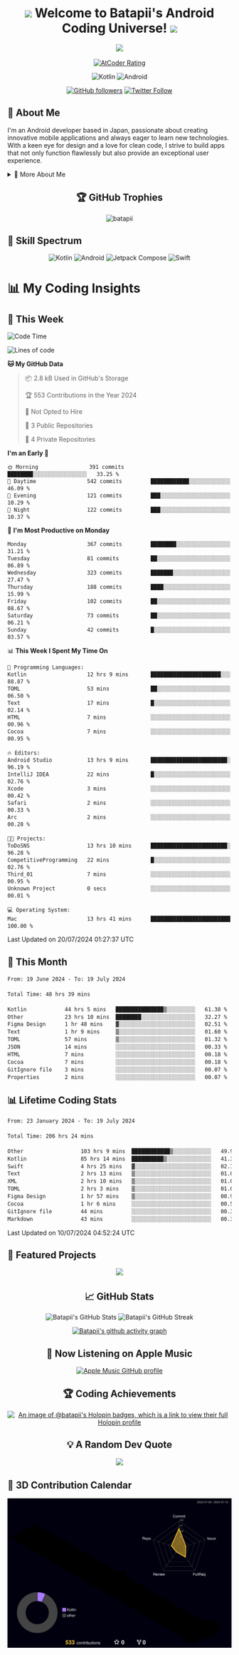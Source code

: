 <h1 align="center">
  <img src="https://media.giphy.com/media/hvRJCLFzcasrR4ia7z/giphy.gif" width="28">
  Welcome to Batapii's Android Coding Universe!
  <img src="https://media.giphy.com/media/hvRJCLFzcasrR4ia7z/giphy.gif" width="28">
</h1>

<p align="center">
  <img src="https://readme-typing-svg.herokuapp.com/?lines=Android+Developer+in+Japan;Always%20learning%20new%20things&font=Fira%20Code&center=true&width=440&height=45&color=f75c7e&vCenter=true&size=22">
</p>

<div align="center">
  
[![AtCoder Rating](https://img.shields.io/endpoint?url=https%3A%2F%2Fatcoder-badges.now.sh%2Fapi%2Fatcoder%2Fjson%2Fbatapii3939)](https://atcoder.jp/users/batapii3939)

![Kotlin](https://img.shields.io/badge/Kotlin-★☆☆☆☆☆☆☆☆☆-brightgreen)
![Android](https://img.shields.io/badge/Android-★☆☆☆☆☆☆☆☆☆-brightgreen)

  
[![GitHub followers](https://img.shields.io/github/followers/batapii?style=social)](https://github.com/batapii)
[![Twitter Follow](https://img.shields.io/twitter/follow/batapii?style=social)](https://twitter.com/batapii3939)

</div>

## 🚀 About Me
I'm an Android developer based in Japan, passionate about creating innovative mobile applications and always eager to learn new technologies. With a keen eye for design and a love for clean code, I strive to build apps that not only function flawlessly but also provide an exceptional user experience.

<details>
<summary>🌟 More About Me</summary>

- 🔭 I'm currently working on revolutionizing mobile productivity apps
- 🌱 I'm currently learning Kotlin Multiplatform and Jetpack Compose
- 👯 I'm looking to collaborate on open-source Android projects
- 💬 Ask me about Android development, Kotlin, and mobile UX design
- ⚡ Fun fact: I can solve a Rubik's cube in under 2 minutes!

</details>

<h2 align="center">🏆 GitHub Trophies</h2>
<p align="center">
  <img src="https://github-profile-trophy.vercel.app/?username=batapii&theme=nord&column=7&no-frame=true&no-bg=true&rank=SECRET,SSS,SS,S,AAA,AA,A,B,C,?" alt="batapii" />
</p>

## 🌈 Skill Spectrum

<div align="center">

![Kotlin](https://img.shields.io/badge/Kotlin-0095D5?style=for-the-badge&logo=kotlin&logoColor=white)
![Android](https://img.shields.io/badge/Android-3DDC84?style=for-the-badge&logo=android&logoColor=white)
![Jetpack Compose](https://img.shields.io/badge/Jetpack%20Compose-4285F4?style=for-the-badge&logo=jetpackcompose&logoColor=white)
![Swift](https://img.shields.io/badge/Swift-FA7343?style=for-the-badge&logo=swift&logoColor=white)

</div>


# 📊 My Coding Insights

## 📅 This Week
<!--START_SECTION:waka-week-->
![Code Time](http://img.shields.io/badge/Code%20Time-206%20hrs%2024%20mins-blue)

![Lines of code](https://img.shields.io/badge/From%20Hello%20World%20I%27ve%20Written-89.0%20thousand%20lines%20of%20code-blue)

**🐱 My GitHub Data** 

> 📦 2.8 kB Used in GitHub's Storage 
 > 
> 🏆 553 Contributions in the Year 2024
 > 
> 🚫 Not Opted to Hire
 > 
> 📜 3 Public Repositories 
 > 
> 🔑 4 Private Repositories 
 > 
**I'm an Early 🐤** 

```text
🌞 Morning                391 commits         ████████░░░░░░░░░░░░░░░░░   33.25 % 
🌆 Daytime                542 commits         ████████████░░░░░░░░░░░░░   46.09 % 
🌃 Evening                121 commits         ███░░░░░░░░░░░░░░░░░░░░░░   10.29 % 
🌙 Night                  122 commits         ███░░░░░░░░░░░░░░░░░░░░░░   10.37 % 
```
📅 **I'm Most Productive on Monday** 

```text
Monday                   367 commits         ████████░░░░░░░░░░░░░░░░░   31.21 % 
Tuesday                  81 commits          ██░░░░░░░░░░░░░░░░░░░░░░░   06.89 % 
Wednesday                323 commits         ███████░░░░░░░░░░░░░░░░░░   27.47 % 
Thursday                 188 commits         ████░░░░░░░░░░░░░░░░░░░░░   15.99 % 
Friday                   102 commits         ██░░░░░░░░░░░░░░░░░░░░░░░   08.67 % 
Saturday                 73 commits          ██░░░░░░░░░░░░░░░░░░░░░░░   06.21 % 
Sunday                   42 commits          █░░░░░░░░░░░░░░░░░░░░░░░░   03.57 % 
```


📊 **This Week I Spent My Time On** 

```text
💬 Programming Languages: 
Kotlin                   12 hrs 9 mins       ██████████████████████░░░   88.87 % 
TOML                     53 mins             ██░░░░░░░░░░░░░░░░░░░░░░░   06.50 % 
Text                     17 mins             █░░░░░░░░░░░░░░░░░░░░░░░░   02.14 % 
HTML                     7 mins              ░░░░░░░░░░░░░░░░░░░░░░░░░   00.96 % 
Cocoa                    7 mins              ░░░░░░░░░░░░░░░░░░░░░░░░░   00.95 % 

🔥 Editors: 
Android Studio           13 hrs 9 mins       ████████████████████████░   96.19 % 
IntelliJ IDEA            22 mins             █░░░░░░░░░░░░░░░░░░░░░░░░   02.76 % 
Xcode                    3 mins              ░░░░░░░░░░░░░░░░░░░░░░░░░   00.42 % 
Safari                   2 mins              ░░░░░░░░░░░░░░░░░░░░░░░░░   00.33 % 
Arc                      2 mins              ░░░░░░░░░░░░░░░░░░░░░░░░░   00.28 % 

🐱‍💻 Projects: 
ToDoSNS                  13 hrs 10 mins      ████████████████████████░   96.28 % 
CompetitiveProgramming   22 mins             █░░░░░░░░░░░░░░░░░░░░░░░░   02.76 % 
Third_01                 7 mins              ░░░░░░░░░░░░░░░░░░░░░░░░░   00.95 % 
Unknown Project          0 secs              ░░░░░░░░░░░░░░░░░░░░░░░░░   00.01 % 

💻 Operating System: 
Mac                      13 hrs 41 mins      █████████████████████████   100.00 % 
```


 Last Updated on 20/07/2024 01:27:37 UTC
<!--END_SECTION:waka-week-->

## 📅 This Month
<!--START_SECTION:wakamonth-->

```txt
From: 19 June 2024 - To: 19 July 2024

Total Time: 48 hrs 39 mins

Kotlin            44 hrs 5 mins   ███████████████▒░░░░░░░░░   61.38 %
Other             23 hrs 10 mins  ████████░░░░░░░░░░░░░░░░░   32.27 %
Figma Design      1 hr 48 mins    ▓░░░░░░░░░░░░░░░░░░░░░░░░   02.51 %
Text              1 hr 9 mins     ▒░░░░░░░░░░░░░░░░░░░░░░░░   01.60 %
TOML              57 mins         ▒░░░░░░░░░░░░░░░░░░░░░░░░   01.32 %
JSON              14 mins         ░░░░░░░░░░░░░░░░░░░░░░░░░   00.33 %
HTML              7 mins          ░░░░░░░░░░░░░░░░░░░░░░░░░   00.18 %
Cocoa             7 mins          ░░░░░░░░░░░░░░░░░░░░░░░░░   00.18 %
GitIgnore file    3 mins          ░░░░░░░░░░░░░░░░░░░░░░░░░   00.07 %
Properties        2 mins          ░░░░░░░░░░░░░░░░░░░░░░░░░   00.07 %
```

<!--END_SECTION:wakamonth-->

## 📊 Lifetime Coding Stats

<!--START_SECTION:wakaalltime-->

```txt
From: 23 January 2024 - To: 19 July 2024

Total Time: 206 hrs 24 mins

Other                  103 hrs 9 mins  ████████████▒░░░░░░░░░░░░   49.98 %
Kotlin                 85 hrs 14 mins  ██████████▒░░░░░░░░░░░░░░   41.30 %
Swift                  4 hrs 25 mins   ▓░░░░░░░░░░░░░░░░░░░░░░░░   02.14 %
Text                   2 hrs 13 mins   ▒░░░░░░░░░░░░░░░░░░░░░░░░   01.08 %
XML                    2 hrs 10 mins   ▒░░░░░░░░░░░░░░░░░░░░░░░░   01.06 %
TOML                   2 hrs 3 mins    ▒░░░░░░░░░░░░░░░░░░░░░░░░   01.00 %
Figma Design           1 hr 57 mins    ▒░░░░░░░░░░░░░░░░░░░░░░░░   00.95 %
Cocoa                  1 hr 6 mins     ░░░░░░░░░░░░░░░░░░░░░░░░░   00.53 %
GitIgnore file         44 mins         ░░░░░░░░░░░░░░░░░░░░░░░░░   00.36 %
Markdown               43 mins         ░░░░░░░░░░░░░░░░░░░░░░░░░   00.35 %
```

<!--END_SECTION:wakaalltime-->

Last Updated on 10/07/2024 04:52:24 UTC

## 🌟 Featured Projects

<div align="center">
  <a href="https://github.com/batapii/ToDoSNS">
    <img src="https://github-readme-stats.vercel.app/api/pin/?username=batapii&repo=ToDoSNS&theme=radical" />
  </a>

## 📈 GitHub Stats

<div align="center">
  <img src="https://github-readme-stats.vercel.app/api?username=batapii&show_icons=true&theme=radical" alt="Batapii's GitHub Stats" />
  <img src="https://github-readme-streak-stats.herokuapp.com/?user=batapii&theme=radical" alt="Batapii's GitHub Streak" />
  
[![Batapii's github activity graph](https://github-readme-activity-graph.vercel.app/graph?username=batapii&theme=react-dark)](https://github.com/ashutosh00710/github-readme-activity-graph)
</div>

## 🎵 Now Listening on Apple Music

<div align="center">
  
[![Apple Music GitHub profile](https://music-profile.rayriffy.com/theme/dark.svg?uid=001005.6598667d2ffd4a10a4f429edd0ba24c4.1156)](https://github.com/rayriffy/apple-music-github-profile)

</div>


## 🏆 Coding Achievements

<div align="center">

[![An image of @batapii's Holopin badges, which is a link to view their full Holopin profile](https://holopin.me/batapii)](https://holopin.io/@batapii)

</div>

## 💡 A Random Dev Quote

<div align="center">

![](https://quotes-github-readme.vercel.app/api?type=horizontal&theme=radical)

</div>

</div>

## 🚀 3D Contribution Calendar

<div align="center">
  
![](./profile-3d-contrib/profile-night-rainbow.svg)

</div>
